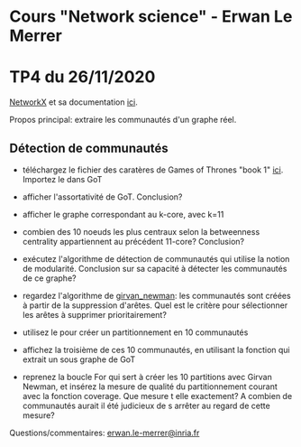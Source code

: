 # Cours "Network science" - Erwan Le Merrer
# TP4 du 26/11/2020

[NetworkX](https://networkx.github.io/) et sa documentation [ici](https://networkx.github.io/documentation/stable/index.html).

Propos principal: extraire les communautés d'un graphe réel.

## Détection de communautés

* téléchargez le fichier des caratères de Games of Thrones "book 1" [ici](https://github.com/mathbeveridge/asoiaf). Importez le dans GoT

* afficher l'assortativité de GoT. Conclusion?

* afficher le graphe correspondant au k-core, avec k=11

* combien des 10 noeuds les plus centraux selon la betweenness centrality appartiennent au précédent 11-core? Conclusion?

* exécutez l'algorithme de détection de communautés qui utilise la notion de modularité. Conclusion sur sa capacité à détecter les communautés de ce graphe?

* regardez l'algorithme de [girvan_newman](https://en.wikipedia.org/wiki/Girvan%E2%80%93Newman_algorithm): les communautés sont créées à partir de la suppression d'arêtes. Quel est le critère pour sélectionner les arêtes à supprimer prioritairement?

* utilisez le pour créer un partitionnement en 10 communautés
 
* affichez la troisième de ces 10 communautés, en utilisant la fonction qui extrait un sous graphe de GoT
 
* reprenez la boucle For qui sert à créer les 10 partitions avec Girvan Newman, et insérez la mesure de qualité du partitionnement courant avec la fonction coverage. Que mesure t elle exactement? A combien de communautés aurait il été judicieux de s arrêter au regard de cette mesure?


Questions/commentaires: erwan.le-merrer@inria.fr
